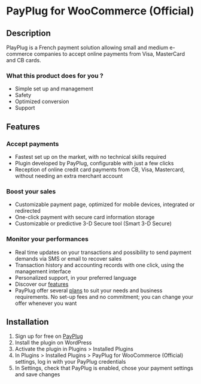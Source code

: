 # PayPlug for WooCommerce (Official)
## Description
PlayPlug is a French payment solution allowing small and medium e-commerce companies to accept online payments from Visa, MasterCard and CB cards. 

### What this product does for you ?
* Simple set up and management
* Safety
* Optimized conversion
* Support

## Features

### Accept payments
* Fastest set up on the market, with no technical skills required
* Plugin developed by PayPlug, configurable with just a few clicks
* Reception of online credit card payments from CB, Visa, Mastercard, without needing an extra merchant account

### Boost your sales
* Customizable payment page, optimized for mobile devices, integrated or redirected
* One-click payment with secure card information storage
* Customizable or predictive 3-D Secure tool (Smart 3-D Secure)

### Monitor your performances
* Real time updates on your transactions and possibility to send payment demands via SMS or email to recover sales
* Transaction history and accounting records with one click, using the management interface
* Personalized support, in your preferred language
* Discover our [features](https://payplug.com/features)
* PayPlug offer several [plans](https://www.payplug.com/pricing) to suit your needs and business requirements. No set-up fees and no commitment; you can change your offer whenever you want

## Installation

1. Sign up for free on [PayPlug](https://portal.payplug.com/signup)
2. Install the plugin on WordPress
3. Activate the plugin in Plugins >  Installed Plugins
4. In Plugins > Installed Plugins > PayPlug for WooCommerce (Official) settings, log in with your PayPlug credentials
5. In Settings, check that  PayPlug is enabled, chose your payment settings and save changes
